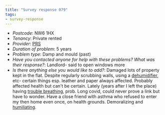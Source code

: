 ```yaml
---
title: "Survey response 079"
tags:
- survey-response
---
```


- *Postcode*: NW6 1HX  
- *Tenancy*: Private rented  
- *Provider*: [PRS](providers/PRS)
- *Duration of problem*: 5 years
- *Problem type*: Damp and mould (past)  
- *Have you contacted anyone for help with these problems? What was their response?*: Landlord- said to open windows more  
- *Is there anything else you would like to add?*: Damaged lots of property kept in the flat. Despite regularly scrubbing walls, using a [dehumidifier](cause-effect-affect/dehumidifier), etc- certain things esp. leather and paper always affected. Probably affected health but can't be certain. Lately (years after I left the place) having [trouble breathing](cause-effect-affect/Asthma), prob. Long covid, could never prove a link but have to wonder. Have a close friend with asthma who refused to enter my then home even once, on health grounds. Demoralizing and [humiliating](cause-effect-affect/Shame). 
